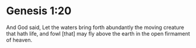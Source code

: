 # Genesis 1:20

And God said, Let the waters bring forth abundantly the moving creature that hath life, and fowl [that] may fly above the earth in the open firmament of heaven.